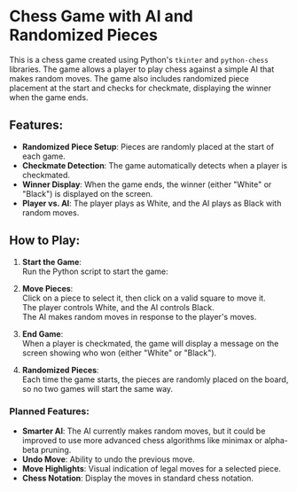 # Chess Game with AI and Randomized Pieces

This is a chess game created using Python's `tkinter` and `python-chess` libraries. The game allows a player to play chess against a simple AI that makes random moves. The game also includes randomized piece placement at the start and checks for checkmate, displaying the winner when the game ends.

## Features:
- **Randomized Piece Setup**: Pieces are randomly placed at the start of each game.
- **Checkmate Detection**: The game automatically detects when a player is checkmated.
- **Winner Display**: When the game ends, the winner (either "White" or "Black") is displayed on the screen.
- **Player vs. AI**: The player plays as White, and the AI plays as Black with random moves.

## How to Play:

1. **Start the Game**:  
   Run the Python script to start the game:

2. **Move Pieces**:  
   Click on a piece to select it, then click on a valid square to move it.  
   The player controls White, and the AI controls Black.  
   The AI makes random moves in response to the player's moves.

3. **End Game**:  
   When a player is checkmated, the game will display a message on the screen showing who won (either "White" or "Black").

4. **Randomized Pieces**:  
   Each time the game starts, the pieces are randomly placed on the board, so no two games will start the same way.

### Planned Features:
- **Smarter AI**: The AI currently makes random moves, but it could be improved to use more advanced chess algorithms like minimax or alpha-beta pruning.
- **Undo Move**: Ability to undo the previous move.
- **Move Highlights**: Visual indication of legal moves for a selected piece.
- **Chess Notation**: Display the moves in standard chess notation.
